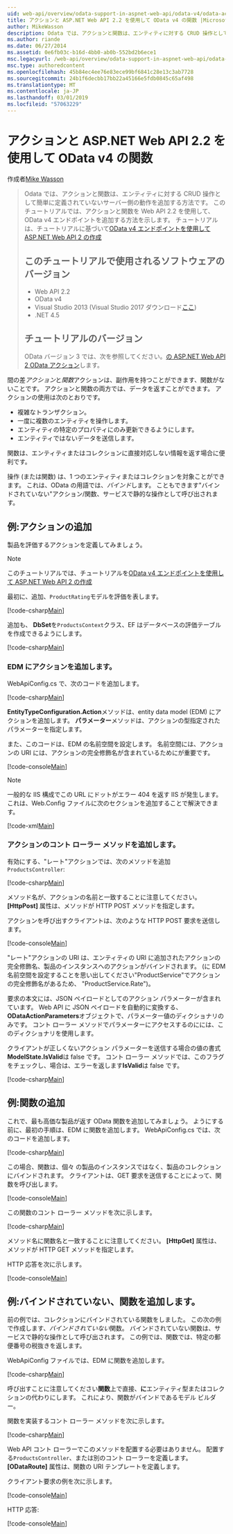 ```yaml
---
uid: web-api/overview/odata-support-in-aspnet-web-api/odata-v4/odata-actions-and-functions
title: アクションと ASP.NET Web API 2.2 を使用して OData v4 の関数 |Microsoft Docs
author: MikeWasson
description: Odata では、アクションと関数は、エンティティに対する CRUD 操作として簡単に定義されていないサーバー側の動作を追加する方法です。 このチュートリアルでは方法.
ms.author: riande
ms.date: 06/27/2014
ms.assetid: 0e6fb03c-b16d-4bb0-ab0b-552bd2b6ece1
msc.legacyurl: /web-api/overview/odata-support-in-aspnet-web-api/odata-v4/odata-actions-and-functions
msc.type: authoredcontent
ms.openlocfilehash: 45b84ec4ee76e83ece99bf6841c28e13c3ab7728
ms.sourcegitcommit: 24b1f6decbb17bb22a45166e5fdb0845c65af498
ms.translationtype: MT
ms.contentlocale: ja-JP
ms.lasthandoff: 03/01/2019
ms.locfileid: "57063229"
---
```

<a name="actions-and-functions-in-odata-v4-using-aspnet-web-api-22"></a>アクションと ASP.NET Web API 2.2 を使用して OData v4 の関数
====================
作成者[Mike Wasson](https://github.com/MikeWasson)

> Odata では、アクションと関数は、エンティティに対する CRUD 操作として簡単に定義されていないサーバー側の動作を追加する方法です。 このチュートリアルでは、アクションと関数を Web API 2.2 を使用して、OData v4 エンドポイントを追加する方法を示します。 チュートリアルは、チュートリアルに基づいて[OData v4 エンドポイントを使用して ASP.NET Web API 2 の作成](create-an-odata-v4-endpoint.md)
>
> ## <a name="software-versions-used-in-the-tutorial"></a>このチュートリアルで使用されるソフトウェアのバージョン
>
> - Web API 2.2
> - OData v4
> - Visual Studio 2013 (Visual Studio 2017 ダウンロード[ここ](https://visualstudio.microsoft.com/downloads/?utm_medium=microsoft&utm_source=docs.microsoft.com&utm_campaign=button+cta&utm_content=download+vs2017))
> - .NET 4.5
>
> ## <a name="tutorial-versions"></a>チュートリアルのバージョン
>
> OData バージョン 3 では、次を参照してください。[の ASP.NET Web API 2 OData アクション](../odata-v3/odata-actions.md)します。

間の差*アクション*と*関数*アクションは、副作用を持つことができます、関数がないことです。 アクションと関数の両方では、データを返すことができます。 アクションの使用は次のとおりです。

- 複雑なトランザクション。
- 一度に複数のエンティティを操作します。
- エンティティの特定のプロパティにのみ更新できるようにします。
- エンティティではないデータを送信します。

関数は、エンティティまたはコレクションに直接対応しない情報を返す場合に便利です。

操作 (または関数) は、1 つのエンティティまたはコレクションを対象ことができます。 これは、OData の用語では、*バインド*します。 こともできます&quot;バインドされていない&quot;アクション/関数、サービスで静的な操作として呼び出されます。

## <a name="example-adding-an-action"></a>例:アクションの追加

製品を評価するアクションを定義してみましょう。

> [!NOTE]
> このチュートリアルでは、チュートリアルを[OData v4 エンドポイントを使用して ASP.NET Web API 2 の作成](create-an-odata-v4-endpoint.md)


最初に、追加、`ProductRating`モデルを評価を表します。

[!code-csharp[Main](odata-actions-and-functions/samples/sample1.cs)]

追加も、 **DbSet**を`ProductsContext`クラス、EF はデータベースの評価テーブルを作成できるようにします。

[!code-csharp[Main](odata-actions-and-functions/samples/sample2.cs)]

### <a name="add-the-action-to-the-edm"></a>EDM にアクションを追加します。

WebApiConfig.cs で、次のコードを追加します。

[!code-csharp[Main](odata-actions-and-functions/samples/sample3.cs)]

**EntityTypeConfiguration.Action**メソッドは、entity data model (EDM) にアクションを追加します。 **パラメーター**メソッドは、アクションの型指定されたパラメーターを指定します。

また、このコードは、EDM の名前空間を設定します。 名前空間には、アクションの URI には、アクションの完全修飾名が含まれているためにが重要です。

[!code-console[Main](odata-actions-and-functions/samples/sample4.cmd)]

> [!NOTE]
> 一般的な IIS 構成でこの URL にドットがエラー 404 を返す IIS が発生します。 これは、Web.Config ファイルに次のセクションを追加することで解決できます。

[!code-xml[Main](odata-actions-and-functions/samples/sample5.xml)]

### <a name="add-a-controller-method-for-the-action"></a>アクションのコント ローラー メソッドを追加します。

有効にする、&quot;レート&quot;アクションでは、次のメソッドを追加`ProductsController`:

[!code-csharp[Main](odata-actions-and-functions/samples/sample6.cs)]

メソッド名が、アクションの名前と一致することに注意してください。 **[HttpPost]** 属性は、メソッドが HTTP POST メソッドを指定します。

アクションを呼び出すクライアントは、次のような HTTP POST 要求を送信します。

[!code-console[Main](odata-actions-and-functions/samples/sample7.cmd)]

&quot;レート&quot;アクションの URI は、エンティティの URI に追加されたアクションの完全修飾名、製品のインスタンスへのアクションがバインドされます。 (に EDM 名前空間を設定することを思い出してください&quot;ProductService&quot;でアクションの完全修飾名があるため、 &quot;ProductService.Rate&quot;)。

要求の本文には、JSON ペイロードとしてのアクション パラメーターが含まれています。 Web API に JSON ペイロードを自動的に変換する、 **ODataActionParameters**オブジェクトで、パラメーター値のディクショナリのみです。 コント ローラー メソッドでパラメーターにアクセスするのにには、このディクショナリを使用します。

クライアントが正しくないアクション パラメーターを送信する場合の値の書式**ModelState.IsValid**は false です。 コント ローラー メソッドでは、このフラグをチェックし、場合は、エラーを返します**IsValid**は false です。

[!code-csharp[Main](odata-actions-and-functions/samples/sample8.cs)]

## <a name="example-adding-a-function"></a>例:関数の追加

これで、最も高価な製品が返す OData 関数を追加してみましょう。 ようにする前に、最初の手順は、EDM に関数を追加します。 WebApiConfig.cs では、次のコードを追加します。

[!code-csharp[Main](odata-actions-and-functions/samples/sample9.cs)]

この場合、関数は、個々 の製品のインスタンスではなく、製品のコレクションにバインドされます。 クライアントは、GET 要求を送信することによって、関数を呼び出します。

[!code-console[Main](odata-actions-and-functions/samples/sample10.cmd)]

この関数のコント ローラー メソッドを次に示します。

[!code-csharp[Main](odata-actions-and-functions/samples/sample11.cs)]

メソッド名に関数名と一致することに注意してください。 **[HttpGet]** 属性は、メソッドが HTTP GET メソッドを指定します。

HTTP 応答を次に示します。

[!code-console[Main](odata-actions-and-functions/samples/sample12.cmd)]

## <a name="example-adding-an-unbound-function"></a>例:バインドされていない、関数を追加します。

前の例では、コレクションにバインドされている関数をしました。 この次の例で作成します、*バインドされていない*関数。 バインドされていない関数は、サービスで静的な操作として呼び出されます。 この例では、関数では、特定の郵便番号の税抜きを返します。

WebApiConfig ファイルでは、EDM に関数を追加します。

[!code-csharp[Main](odata-actions-and-functions/samples/sample13.cs)]

呼び出すことに注意してください**関数**上で直接、**に**エンティティ型またはコレクションの代わりにします。 これにより、関数がバインドであるモデル ビルダー。

関数を実装するコント ローラー メソッドを次に示します。

[!code-csharp[Main](odata-actions-and-functions/samples/sample14.cs)]

Web API コント ローラーでこのメソッドを配置する必要はありません。 配置する`ProductsController`、または別のコント ローラーを定義します。 **[ODataRoute]** 属性は、関数の URI テンプレートを定義します。

クライアント要求の例を次に示します。

[!code-console[Main](odata-actions-and-functions/samples/sample15.cmd)]

HTTP 応答:

[!code-console[Main](odata-actions-and-functions/samples/sample16.cmd)]
